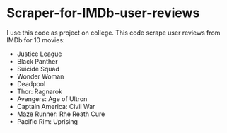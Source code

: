 # Scraper-for-IMDb-user-reviews

I use this code as project on college. This code scrape user reviews from IMDb for 10 movies: 

- Justice League
- Black Panther 
- Suicide Squad
- Wonder Woman
- Deadpool
- Thor: Ragnarok
- Avengers: Age of Ultron
- Captain America: Civil War
- Maze Runner: Rhe Reath Cure
- Pacific Rim: Uprising

